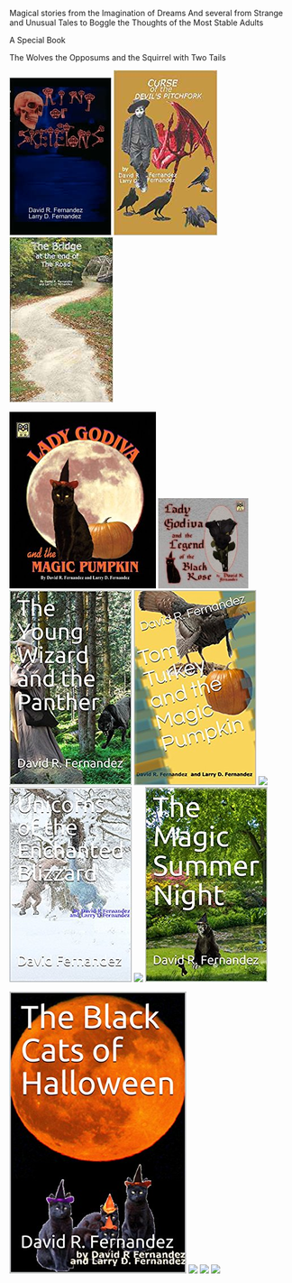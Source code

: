 Magical stories from the Imagination of Dreams
And several from Strange and Unusual Tales to Boggle the Thoughts of the Most Stable Adults

A Special Book


The Wolves the Opposums and the Squirrel with Two Tails

![](images/Ring.png) ![](images/curse.jpg) ![](images/Bridge.jpg)

![](images/lady.jpg) ![](images/Blackrose1.jpg) ![](images/wizard.jpg) ![](images/tomturkey.jpg) 
![](images/logo_main.png) ![](images/unicorns.jpg) ![](images/tresure.jpg) ![](images/summer.jpg)

![](images/blackcats.jpg) ![](images/logo_main.png) ![](images/logo_main.png) ![](images/logo_main.png)
